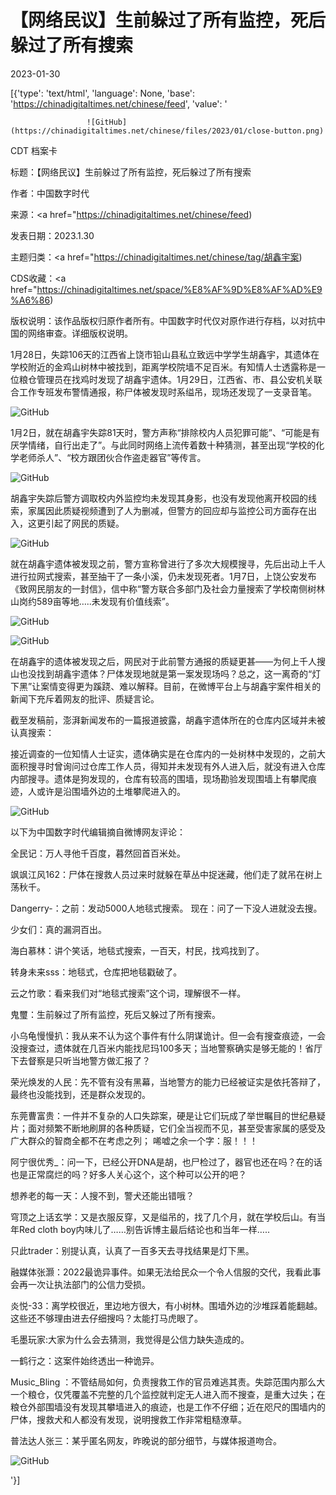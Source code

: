 # 【网络民议】生前躲过了所有监控，死后躲过了所有搜索

2023-01-30

[{'type': 'text/html', 'language': None, 'base': 'https://chinadigitaltimes.net/chinese/feed', 'value': '            

                    

                     ![GitHub](https://chinadigitaltimes.net/chinese/files/2023/01/close-button.png)

                    

                    

                

            

        















CDT 档案卡

标题：【网络民议】生前躲过了所有监控，死后躲过了所有搜索

作者：中国数字时代

来源：<a href="https://chinadigitaltimes.net/chinese/feed)

发表日期：2023.1.30

主题归类：<a href="https://chinadigitaltimes.net/chinese/tag/胡鑫宇案)

CDS收藏：<a href="https://chinadigitaltimes.net/space/%E8%AF%9D%E8%AF%AD%E9%A6%86)

版权说明：该作品版权归原作者所有。中国数字时代仅对原作进行存档，以对抗中国的网络审查。详细版权说明。





1月28日，失踪106天的江西省上饶市铅山县私立致远中学学生胡鑫宇，其遗体在学校附近的金鸡山树林中被找到，距离学校院墙不足百米。有知情人士透露称是一位粮仓管理员在找鸡时发现了胡鑫宇遗体。1月29日，江西省、市、县公安机关联合工作专班发布警情通报，称尸体被发现时系缢吊，现场还发现了一支录音笔。

![GitHub](https://chinadigitaltimes.net/chinese/files/2023/01/image-1675066797537.png)

1月2日，就在胡鑫宇失踪81天时，警方声称“排除校内人员犯罪可能”、“可能是有厌学情绪，自行出走了”。与此同时网络上流传着数十种猜测，甚至出现“学校的化学老师杀人”、“校方跟团伙合作盗走器官”等传言。

![GitHub](https://chinadigitaltimes.net/chinese/files/2023/01/image-1675066962953.png)

胡鑫宇失踪后警方调取校内外监控均未发现其身影，也没有发现他离开校园的线索，家属因此质疑视频遭到了人为删减，但警方的回应却与监控公司方面存在出入，这更引起了网民的质疑。

![GitHub](https://chinadigitaltimes.net/chinese/files/2023/01/image-1675073543783.png)

就在胡鑫宇遗体被发现之前，警方宣称曾进行了多次大规模搜寻，先后出动上千人进行拉网式搜索，甚至抽干了一条小溪，仍未发现死者。1月7日，上饶公安发布《致网民朋友的一封信》，信中称“警方联合多部门及社会力量搜索了学校南侧树林山岗约589亩等地&#8230;..未发现有价值线索”。

![GitHub](https://chinadigitaltimes.net/chinese/files/2023/01/image-1675067575852.png)

![GitHub](https://chinadigitaltimes.net/chinese/files/2023/01/image-1675067679527.png)

在胡鑫宇的遗体被发现之后，网民对于此前警方通报的质疑更甚——为何上千人搜山也没找到胡鑫宇遗体？尸体发现地就是第一案发现场吗？总之，这一离奇的“灯下黑”让案情变得更为蹊跷、难以解释。目前，在微博平台上与胡鑫宇案件相关的新闻下充斥着网友的批评、质疑言论。

截至发稿前，澎湃新闻发布的一篇报道披露，胡鑫宇遗体所在的仓库内区域并未被认真搜索：



接近调查的一位知情人士证实，遗体确实是在仓库内的一处树林中发现的，之前大面积搜寻时曾询问过仓库工作人员，得知并未发现有外人进入后，就没有进入仓库内部搜寻。遗体是狗发现的，仓库有较高的围墙，现场勘验发现围墙上有攀爬痕迹，人或许是沿围墙外边的土堆攀爬进入的。



![GitHub](https://chinadigitaltimes.net/chinese/files/2023/01/image-1675072432568.png)

以下为中国数字时代编辑摘自微博网友评论：





全民记：万人寻他千百度，暮然回首百米处。





飒飒江风162：尸体在搜救人员过来时就躲在草丛中捉迷藏，他们走了就吊在树上荡秋千。





Dangerry-：之前：发动5000人地毯式搜索。 现在：问了一下没人进就没去搜。





少女们：真的漏洞百出。





海白慕林：讲个笑话，地毯式搜索，一百天，村民，找鸡找到了。





转身未来sss：地毯式，仓库把地毯戳破了。





云之竹歌：看来我们对“地毯式搜索”这个词，理解很不一样。





鬼璽：生前躲过了所有监控，死后又躲过了所有搜索。





小乌龟慢慢扒：我从来不认为这个事件有什么阴谋诡计。但一会有搜查痕迹，一会没搜查过，遗体就在几百米内能找尼玛100多天；当地警察确实是够无能的！省厅下去督察是只听当地警方做汇报了？ 





荣光焕发的人民：先不管有没有黑幕，当地警方的能力已经被证实是依托答辩了，最终也没能找到，还是群众发现的。





东莞曹富贵：一件并不复杂的人口失踪案，硬是让它们玩成了举世瞩目的世纪悬疑片；面对频繁不断地刷屏的各种质疑，它们全当视而不见，甚至受害家属的感受及广大群众的智商全都不在考虑之列； 唏嘘之余一个字：服！！！





阿宁很优秀_：问一下，已经公开DNA是胡，也尸检过了，器官也还在吗？在的话也是正常腐烂的吗？好多人关心这个，这个种可以公开的吧？





想养老的每一天：人搜不到，警犬还能出错哦？





穹顶之上话玄学：又是衣服反穿，又是缢吊的，找了几个月，就在学校后山。有当年Red cloth boy内味儿了……别告诉博主最后结论也和当年一样…..





只此trader：别提认真，认真了一百多天去寻找结果是灯下黑。





融媒体张灏：2022最诡异事件。如果无法给民众一个令人信服的交代，我看此事会再一次让执法部门的公信力受损。





炎悦-33：离学校很近，里边地方很大，有小树林。围墙外边的沙堆踩着能翻越。这些还不够理由进去仔细搜吗？太能打马虎眼了。





毛墨玩家:大家为什么会去猜测，我觉得是公信力缺失造成的。





一鹤行之：这案件始终透出一种诡异。





Music_Bling ：不管结局如何，负责搜救工作的官员难逃其责。失踪范围内那么大一个粮仓，仅凭覆盖不完整的几个监控就判定无人进入而不搜查，是重大过失；在粮仓外部围墙没有发现其攀墙进入的痕迹，也是工作不仔细；近在咫尺的围墙内的尸体，搜救犬和人都没有发现，说明搜救工作非常粗糙潦草。







普法达人张三：某乎匿名网友，昨晚说的部分细节，与媒体报道吻合。

![GitHub](https://chinadigitaltimes.net/chinese/files/2023/01/image-1675072581108.png)

'}]